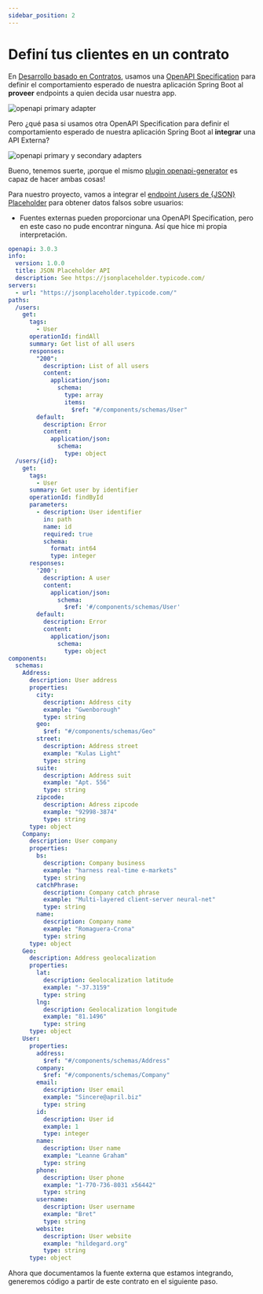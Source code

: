 ```yaml
---
sidebar_position: 2
---
```

 
# Definí tus clientes en un contrato

En [Desarrollo basado en Contratos](/category/contract-driven-development), usamos una [OpenAPI Specification](https://swagger.io/specification/) para definir el comportamiento esperado de nuestra aplicación Spring Boot al **proveer** endpoints a quien decida usar nuestra app.

<div>
  <img src={require('@site/static/img/external-api-integration/openapi-primary-adapter.png').default} alt="openapi primary adapter" />
</div>

Pero ¿qué pasa si usamos otra OpenAPI Specification para definir el comportamiento esperado de nuestra aplicación Spring Boot al **integrar** una API Externa?

<div>
  <img src={require('@site/static/img/external-api-integration/openapi-primary-and-secondary-adapters.png').default} alt="openapi primary y secondary adapters" />
</div>

Bueno, tenemos suerte, ¡porque el mismo [plugin openapi-generator](https://github.com/OpenAPITools/openapi-generator) es capaz de hacer ambas cosas!

Para nuestro proyecto, vamos a integrar el [endpoint /users de \{JSON\} Placeholder](https://jsonplaceholder.typicode.com/users) para obtener datos falsos sobre usuarios:

*   Fuentes externas pueden proporcionar una OpenAPI Specification, pero en este caso no pude encontrar ninguna. Así que hice mi propia interpretación.

```yaml
openapi: 3.0.3
info:
  version: 1.0.0
  title: JSON Placeholder API
  description: See https://jsonplaceholder.typicode.com/
servers:
  - url: "https://jsonplaceholder.typicode.com/"
paths:
  /users:
    get:
      tags:
        - User
      operationId: findAll
      summary: Get list of all users
      responses:
        "200":
          description: List of all users
          content:
            application/json:
              schema:
                type: array
                items:
                  $ref: "#/components/schemas/User"
        default:
          description: Error
          content:
            application/json:
              schema:
                type: object
  /users/{id}:
    get:
      tags:
        - User
      summary: Get user by identifier
      operationId: findById
      parameters:
        - description: User identifier
          in: path
          name: id
          required: true
          schema:
            format: int64
            type: integer
      responses:
        '200':
          description: A user
          content:
            application/json:
              schema:
                $ref: '#/components/schemas/User'
        default:
          description: Error
          content:
            application/json:
              schema:
                type: object
components:
  schemas:
    Address:
      description: User address
      properties:
        city:
          description: Address city
          example: "Gwenborough"
          type: string
        geo:
          $ref: "#/components/schemas/Geo"
        street:
          description: Address street
          example: "Kulas Light"
          type: string
        suite:
          description: Address suit
          example: "Apt. 556"
          type: string
        zipcode:
          description: Adress zipcode
          example: "92998-3874"
          type: string
      type: object
    Company:
      description: User company
      properties:
        bs:
          description: Company business
          example: "harness real-time e-markets"
          type: string
        catchPhrase:
          description: Company catch phrase
          example: "Multi-layered client-server neural-net"
          type: string
        name:
          description: Company name
          example: "Romaguera-Crona"
          type: string
      type: object
    Geo:
      description: Address geolocalization
      properties:
        lat:
          description: Geolocalization latitude
          example: "-37.3159"
          type: string
        lng:
          description: Geolocalization longitude
          example: "81.1496"
          type: string
      type: object
    User:
      properties:
        address:
          $ref: "#/components/schemas/Address"
        company:
          $ref: "#/components/schemas/Company"
        email:
          description: User email
          example: "Sincere@april.biz"
          type: string
        id:
          description: User id
          example: 1
          type: integer
        name:
          description: User name
          example: "Leanne Graham"
          type: string
        phone:
          description: User phone
          example: "1-770-736-8031 x56442"
          type: string
        username:
          description: User username
          example: "Bret"
          type: string
        website:
          description: User website
          example: "hildegard.org"
          type: string
      type: object
```

Ahora que documentamos la fuente externa que estamos integrando, generemos código a partir de este contrato en el siguiente paso.